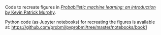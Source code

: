 Code to recreate figures in [_Probabilistic machine learning: an introduction_ by Kevin Patrick Murphy](https://probml.github.io/pml-book/book1.html).

Python code (as Jupyter notebooks) for recreating the figures is available at: https://github.com/probml/pyprobml/tree/master/notebooks/book1 
